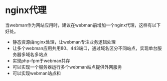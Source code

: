 # nginx代理
当webman作为网站应用时，建议在webman前增加一个nginx代理，这样有以下好处。

 - 静态资源由nginx处理，让webman专注业务逻辑处理
 - 让多个webman应用共用80、443端口，通过域名区分不同站点，实现单台服务器多域名多站点
 - 实现php-fpm于webman共存
 - 可以实现一个服务器运行多个webman站点提供外网服务
 - 可以实现webman站点和
